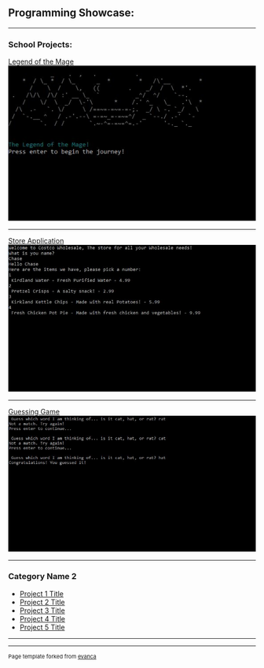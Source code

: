 ## Programming Showcase: 

---

### School Projects:  

[Legend of the Mage](/sample_page)
<img src="images/LegendoftheMageHomeScreen.JPG?raw=true"/>

---
[Store Application](/pdf/sample_presentation.pdf)
<img src="images/StoreApplication.JPG?raw=true"/>

---
[Guessing Game](http://example.com/)
<img src="images/GuessingGame.JPG?raw=true"/>

---

### Category Name 2

- [Project 1 Title](http://example.com/)
- [Project 2 Title](http://example.com/)
- [Project 3 Title](http://example.com/)
- [Project 4 Title](http://example.com/)
- [Project 5 Title](http://example.com/)

---




---
<p style="font-size:11px">Page template forked from <a href="https://github.com/evanca/quick-portfolio">evanca</a></p>
<!-- Remove above link if you don't want to attibute -->
